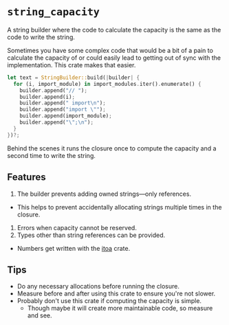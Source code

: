 # `string_capacity`

A string builder where the code to calculate the capacity is the same as the
code to write the string.

Sometimes you have some complex code that would be a bit of a pain to calculate
the capacity of or could easily lead to getting out of sync with the
implementation. This crate makes that easier.

```rs
let text = StringBuilder::build(|builder| {
  for (i, import_module) in import_modules.iter().enumerate() {
    builder.append("// ");
    builder.append(i);
    builder.append(" import\n");
    builder.append("import \"");
    builder.append(import_module);
    builder.append("\";\n");
  }
})?;
```

Behind the scenes it runs the closure once to compute the capacity and a second
time to write the string.

## Features

1. The builder prevents adding owned strings—only references.

- This helps to prevent accidentally allocating strings multiple times in the
  closure.

1. Errors when capacity cannot be reserved.
1. Types other than string references can be provided.

- Numbers get written with the [itoa](https://crates.io/crates/itoa) crate.

## Tips

- Do any necessary allocations before running the closure.
- Measure before and after using this crate to ensure you're not slower.
- Probably don't use this crate if computing the capacity is simple.
  - Though maybe it will create more maintainable code, so measure and see.
